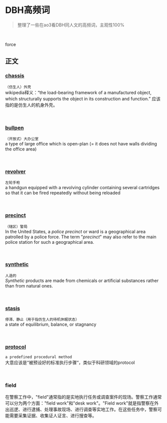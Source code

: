 <!-- omit in toc -->
# DBH高频词
> 整理了一些在ao3看DBH同人文的高频词，主观性100%

<br>

force

## 正文

### [chassis](https://en.wikipedia.org/wiki/Chassis)
`（仿生人）外壳`<br>
wikipedia释义：“the load-bearing framework of a manufactured object, which structurally supports the object in its construction and function.”
应该指的是仿生人的机身外壳。


<br>

### [bullpen](https://www.oxfordlearnersdictionaries.com/us/definition/english/bullpen?q=bullpen)
`（开放式）大办公室`<br>
a type of large office which is open-plan (= it does not have walls dividing the office area)

<br>

### [revolver](https://www.collinsdictionary.com/dictionary/english/revolver)
`左轮手枪`<br>
a handgun equipped with a revolving cylinder containing several cartridges so that it can be fired repeatedly without being reloaded

<br>

### [precinct](https://en.wikipedia.org/wiki/Police_precinct)
`（辖区）警局`<br>
In the United States, a *police precinct* or ward is a geographical area patrolled by a police force. The term "*precinct*" may also refer to the main police station for such a geographical area.

<br>

### [synthetic](https://www.collinsdictionary.com/dictionary/english/synthetic)
`人造的`<br>
*Synthetic* products are made from chemicals or artificial substances rather than from natural ones.

<br>

### [stasis](https://www.collinsdictionary.com/dictionary/english/stasis)
`停滞、静止（用于指仿生人的待机休眠状态）`<br>
a state of equilibrium, balance, or stagnancy

<br>

### [protocol](https://www.collinsdictionary.com/dictionary/english/protocol)
`a predefined procedural method`<br>
大意应该是“被预设好的标准执行步骤“，类似于科研领域的protocol

<br>

### field

在警察工作中，"field"通常指的是实地执行任务或调查案件的现场。警察工作通常可以分为两个方面："field work"和"desk work"。"Field work"就是指警察在外出巡逻、进行逮捕、处理事故现场、进行调查等实地工作。在这些任务中，警察可能需要采集证据、收集证人证言、进行搜查等。
